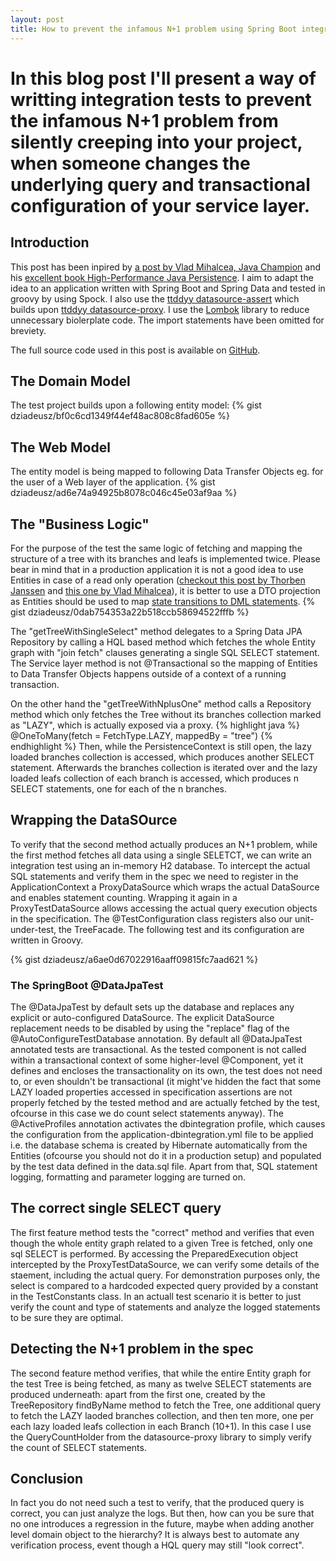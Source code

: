 ```yaml
---
layout: post
title: How to prevent the infamous N+1 problem using Spring Boot integration testing, Spock and a DataSource proxy
---
```


# In this blog post I'll present  a way of writting integration tests to prevent the infamous N+1 problem from silently creeping into your project, when someone changes the underlying query and transactional configuration of your service layer. 

## Introduction
This post has been inpired by [a post by Vlad Mihalcea, Java Champion](https://vladmihalcea.com/2014/02/01/how-to-detect-the-n-plus-one-query-problem-during-testing/) and his [excellent book High-Performance Java Persistence](https://www.amazon.com/High-Performance-Java-Persistence-Vlad-Mihalcea/dp/973022823X/ref=sr_1_1?ie=UTF8&qid=1512246851&sr=8-1&keywords=high+performance+java+persistence). I aim to adapt the idea to an application written with Spring Boot and Spring Data and tested in groovy by using Spock. I also use the [ttddyy datasource-assert](https://github.com/ttddyy/datasource-assert) which builds upon [ttddyy datasource-proxy](https://github.com/ttddyy/datasource-proxy). I use the [Lombok](https://projectlombok.org/) library to reduce unnecessary biolerplate code. The import statements have been omitted for breviety. 

The full source code used in this post is available on [GitHub](https://github.com/dziadeusz/n-plus-one-integration-testing).

## The Domain Model
The test project builds upon a following entity model:
{% gist dziadeusz/bf0c6cd1349f44ef48ac808c8fad605e %}
## The Web Model
The entity model is being mapped to following Data Transfer Objects eg. for the user of a Web layer of the application. 
{% gist dziadeusz/ad6e74a94925b8078c046c45e03af9aa %}

## The "Business Logic"
For the purpose of the test the same logic of fetching and mapping the structure of a tree with its branches and leafs is implemented twice. Please bear in mind that in a production application it is not a good idea to use Entities in case of a read only operation ([checkout this post by Thorben Janssen](https://www.thoughts-on-java.org/entities-dtos-use-projection/) and [this one by Vlad Mihalcea](https://vladmihalcea.com/2016/09/13/the-best-way-to-handle-the-lazyinitializationexception/)), it is better to use a DTO projection as Entities should be used to map [state transitions to DML statements](https://vladmihalcea.com/2014/07/30/a-beginners-guide-to-jpa-hibernate-entity-state-transitions/).
{% gist dziadeusz/0dab754353a22b518ccb58694522fffb %}

The "getTreeWithSingleSelect" method delegates to a Spring Data JPA Repository by calling a HQL based method which fetches the whole Entity graph with "join fetch" clauses generating a single SQL SELECT statement. The Service layer method is not @Transactional so the mapping of Entities to Data Transfer Objects happens outside of a context of a running transaction. 

On the other hand the "getTreeWithNplusOne" method calls a Repository method which only fetches the Tree without its branches collection marked as "LAZY", which is actually exposed via a proxy.
{% highlight java %}
@OneToMany(fetch = FetchType.LAZY, mappedBy = "tree")
{% endhighlight %}
Then, while the PersistenceContext is still open, the lazy loaded branches collection is accessed, which produces another SELECT statement. Afterwards the branches collection is iterated over and the lazy loaded leafs collection of each branch is accessed, which produces n SELECT statements, one for each of the n branches.
## Wrapping the DataSOurce
To verify that the second method actually produces an N+1 problem, while the first method fetches all data using a single SELETCT, we can write an integration test using an in-memory H2 database. To intercept the actual SQL statements and verify them in the spec we need to register in the ApplicationContext a ProxyDataSource which wraps the actual DataSource and enables statement counting. Wrapping it again in a ProxyTestDataSource allows accessing the actual query execution objects in the specification. The @TestConfiguration class registers also our unit-under-test, the TreeFacade. The following test and its configuration are written in Groovy.

{% gist dziadeusz/a6ae0d67022916aaff09815fc7aad621 %}
### The SpringBoot @DataJpaTest
The @DataJpaTest by default sets up the database and replaces any explicit or auto-configured DataSource. The explicit DataSource replacement needs to be disabled by using the "replace" flag of the @AutoConfigureTestDatabase annotation. By default all @DataJpaTest annotated tests are transactional. As the tested component is not called within a transactional context of some higher-level @Component, yet it defines and encloses the transactionality on its own, the test does not need to, or even shouldn't be transactional (it might've hidden the fact that some LAZY loaded properties accessed in specification assertions are not properly fetched by the tested method and are actually fetched by the test, ofcourse in this case we do count select statements anyway). The @ActiveProfiles annotation activates the dbintegration profile, which causes the configuration from the application-dbintegration.yml file to be applied i.e. the database schema is created by Hibernate automatically from the Entities (ofcourse you should not do it in a production setup) and populated by the test data defined in the data.sql file. Apart from that, SQL statement logging, formatting and parameter logging are turned on. 

## The correct single SELECT query

The first feature method tests the "correct" method and verifies that even though the whole entity graph related to a given Tree is fetched, only one sql SELECT is performed. By accessing the PreparedExecution object intercepted by the ProxyTestDataSource, we can verify some details of the staement, including the actual query. For demonstration purposes only, the select is compared to a hardcoded expected query provided by a constant in the TestConstants class. In an actuall test scenario it is better to just verify the count and type of statements and analyze the logged statements to be sure they are optimal. 

## Detecting the N+1 problem in the spec

The second feature method verifies, that while the entire Entity graph for the test Tree is being fetched, as many as twelve SELECT statements are produced underneath: apart from the first one, created by the TreeRepository findByName method to fetch the Tree, one additional query to fetch the LAZY laoded branches collection, and then ten more, one per each lazy loaded leafs collection in each Branch (10+1). In this case I use the QueryCountHolder from the datasource-proxy library to simply verify the count of SELECT statements. 

## Conclusion
In fact you do not need such a test to verify, that the produced query is correct, you can just analyze the logs. But then, how can you be sure that no one introduces a regression in the future, maybe when adding another level domain object to the hierarchy? It is always best to automate any verification process, event though a HQL query may still "look correct".
